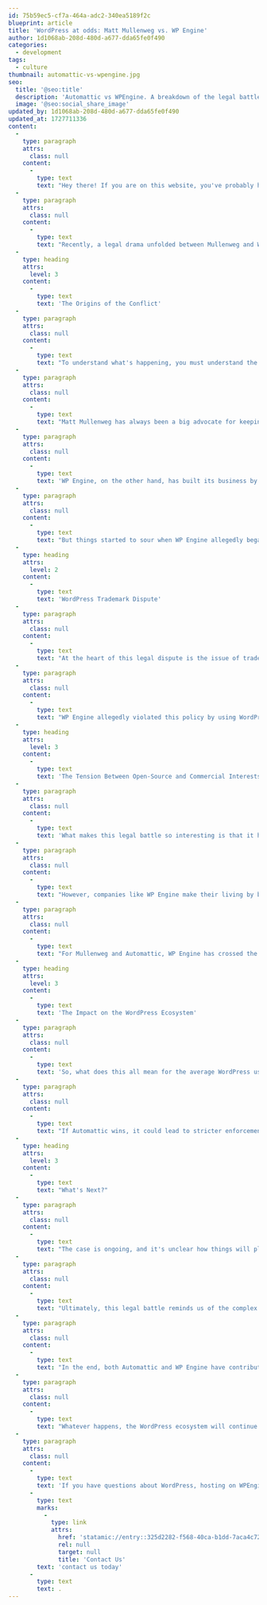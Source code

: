 ```yaml
---
id: 75b59ec5-cf7a-464a-adc2-340ea5189f2c
blueprint: article
title: 'WordPress at odds: Matt Mullenweg vs. WP Engine'
author: 1d1068ab-208d-480d-a677-dda65fe0f490
categories:
  - development
tags:
  - culture
thumbnail: automattic-vs-wpengine.jpg
seo:
  title: '@seo:title'
  description: 'Automattic vs WPEngine. A breakdown of the legal battle between the creator of WordPress and the largest WordPress Managed Hosting providers.'
  image: '@seo:social_share_image'
updated_by: 1d1068ab-208d-480d-a677-dda65fe0f490
updated_at: 1727711336
content:
  -
    type: paragraph
    attrs:
      class: null
    content:
      -
        type: text
        text: "Hey there! If you are on this website, you've probably heard of WordPress. It powers over 40% of the websites on the internet. Matt Mullenweg co-founded WordPress and is the CEO of Automattic, the company behind WordPress.com. WordPress is open-source and is used by thousands of developers and companies to create websites, which has led to an entire ecosystem of businesses that support it, like WP Engine."
  -
    type: paragraph
    attrs:
      class: null
    content:
      -
        type: text
        text: "Recently, a legal drama unfolded between Mullenweg and WP Engine, one of the most prominent managed WordPress hosting companies. And just so we have said it: we have lost count of how many websites we built on WordPress and hosted on WPEngine. If you're unfamiliar with WP Engine, they offer services that help people host their WordPress sites, promising faster speeds, better security, and all that good stuff that makes running a website easier. For a while, it seemed like Automattic and WP Engine existed in a happy WordPress ecosystem. But then, things got a little complicated. Let's dive into the details of this legal feud and unpack what's happening here."
  -
    type: heading
    attrs:
      level: 3
    content:
      -
        type: text
        text: 'The Origins of the Conflict'
  -
    type: paragraph
    attrs:
      class: null
    content:
      -
        type: text
        text: "To understand what's happening, you must understand the delicate balance between open-source software like WordPress and the businesses built around it. WordPress is open-source, meaning anyone can use, modify, and even sell their own versions. That's actually one of the reasons it became so popular. However, even though something is open-source, people will still fight over how it's used."
  -
    type: paragraph
    attrs:
      class: null
    content:
      -
        type: text
        text: "Matt Mullenweg has always been a big advocate for keeping WordPress open-source. He's proud that it's free for anyone to use. His company, Automattic, offers commercial services like hosting through WordPress.com, but it maintains a solid commitment to the free software model. This includes Automattic staff spending thousands of hours supporting the open-source community."
  -
    type: paragraph
    attrs:
      class: null
    content:
      -
        type: text
        text: 'WP Engine, on the other hand, has built its business by offering managed WordPress hosting. They take WordPress, the open-source software, and optimize it for customers, adding layers of support and functionality, for which they charge a premium. For years, it seemed like a symbiotic relationship—WP Engine profited from WordPress, while WordPress benefited from having high-quality hosting services that encouraged more people to use the platform.'
  -
    type: paragraph
    attrs:
      class: null
    content:
      -
        type: text
        text: "But things started to sour when WP Engine allegedly began infringing on trademarks and changing core parts of WordPress, which Mullenweg believes are core to what WordPress is. So, let's break these issues down. "
  -
    type: heading
    attrs:
      level: 2
    content:
      -
        type: text
        text: 'WordPress Trademark Dispute'
  -
    type: paragraph
    attrs:
      class: null
    content:
      -
        type: text
        text: "At the heart of this legal dispute is the issue of trademarks. Automattic owns several trademarks related to WordPress, including the WordPress name and logo. While WordPress as software is open-source, the name and logo are not. Automattic has a strict policy that companies can't use WordPress names in their domain or product names unless they follow specific guidelines. The idea here is to protect the integrity of the WordPress brand while allowing the software to remain free and open."
  -
    type: paragraph
    attrs:
      class: null
    content:
      -
        type: text
        text: "WP Engine allegedly violated this policy by using WordPress branding in ways that Automattic deemed improper. From WP Engine's perspective, they were doing what every other company in the WordPress ecosystem does: capitalizing on the platform's popularity while providing added value to customers. But Automattic believes that WP Engine's usage went too far and began to infringe on its trademarks, leading to the legal back-and-forth."
  -
    type: heading
    attrs:
      level: 3
    content:
      -
        type: text
        text: 'The Tension Between Open-Source and Commercial Interests'
  -
    type: paragraph
    attrs:
      class: null
    content:
      -
        type: text
        text: 'What makes this legal battle so interesting is that it highlights a broader tension in the tech world: the push and pull between open-source ideals and commercial interests. Mullenweg has been vocal about his commitment to keeping WordPress open and free, even as his company makes money from hosting and other paid services.'
  -
    type: paragraph
    attrs:
      class: null
    content:
      -
        type: text
        text: "However, companies like WP Engine make their living by building on top of WordPress, often adding proprietary features or services to the open-source platform. The line between what is part of the free, open-source WordPress and what is a paid, proprietary add-on can sometimes get blurry. In this case, a specific example of one of Mullenweg's concerns is that WPEngine has removed one of WordPress's core features: the revision log. A revision is saved whenever you change a piece of content in WordPress. This can lead to a larger database over time. One of the ways WPEngine saves money and has changed WordPress is by removing the revision system. To be clear, they will turn it back on for up to three revisions per piece of content, but Mullenweg thinks this is still to large a change."
  -
    type: paragraph
    attrs:
      class: null
    content:
      -
        type: text
        text: "For Mullenweg and Automattic, WP Engine has crossed the line. WP Engine, in turn, may feel that Automattic is using its legal power to stifle competition. From an outsider's perspective, it's a classic David and Goliath story: Automattic is a billion-dollar company, and WP Engine, while successful, is still smaller in comparison. But, of course, WP Engine has grown considerably over the years, and that's where the conflict lies."
  -
    type: heading
    attrs:
      level: 3
    content:
      -
        type: text
        text: 'The Impact on the WordPress Ecosystem'
  -
    type: paragraph
    attrs:
      class: null
    content:
      -
        type: text
        text: 'So, what does this all mean for the average WordPress user or developer? In the short term, only a little. WordPress remains open-source and free, so people can continue using it as they always have. However, this legal battle might have ripple effects in the long run, especially for businesses operating in the WordPress ecosystem.'
  -
    type: paragraph
    attrs:
      class: null
    content:
      -
        type: text
        text: "If Automattic wins, it could lead to stricter enforcement of WordPress trademarks and tighter control over how third-party companies like WP Engine can use WordPress-related branding. That could impact smaller companies that offer WordPress-related services and products. On the other hand, if WP Engine successfully defends itself, it could set a precedent for other companies to push the boundaries of what's allowed under the WordPress brand."
  -
    type: heading
    attrs:
      level: 3
    content:
      -
        type: text
        text: "What's Next?"
  -
    type: paragraph
    attrs:
      class: null
    content:
      -
        type: text
        text: "The case is ongoing, and it's unclear how things will play out. Mullenweg is determined to protect the WordPress brand and ensure that companies operating in the ecosystem follow the rules, while WP Engine is fighting to maintain its business model and assert its right to offer services built around WordPress."
  -
    type: paragraph
    attrs:
      class: null
    content:
      -
        type: text
        text: "Ultimately, this legal battle reminds us of the complex relationship between open-source software and the businesses that build around it. WordPress may be free, but the ecosystem it has spawned is worth billions of dollars, and where there's money, there's bound to be conflict."
  -
    type: paragraph
    attrs:
      class: null
    content:
      -
        type: text
        text: "In the end, both Automattic and WP Engine have contributed significantly to WordPress's growth, but this clash highlights the tricky balance between collaboration and competition in the tech world. It's like watching two neighbors feud over a shared fence—they both benefit from it, but sometimes, the lines between what's shared and what's private get a little blurry."
  -
    type: paragraph
    attrs:
      class: null
    content:
      -
        type: text
        text: "Whatever happens, the WordPress ecosystem will continue to thrive, even as the players within it battle over the platform's future. Let's hope that, in the end, the real winners are the users and developers who rely on WordPress every day."
  -
    type: paragraph
    attrs:
      class: null
    content:
      -
        type: text
        text: 'If you have questions about WordPress, hosting on WPEngine or anything else, '
      -
        type: text
        marks:
          -
            type: link
            attrs:
              href: 'statamic://entry::325d2282-f568-40ca-b1dd-7aca4c7278bb'
              rel: null
              target: null
              title: 'Contact Us'
        text: 'contact us today'
      -
        type: text
        text: .
---
```

